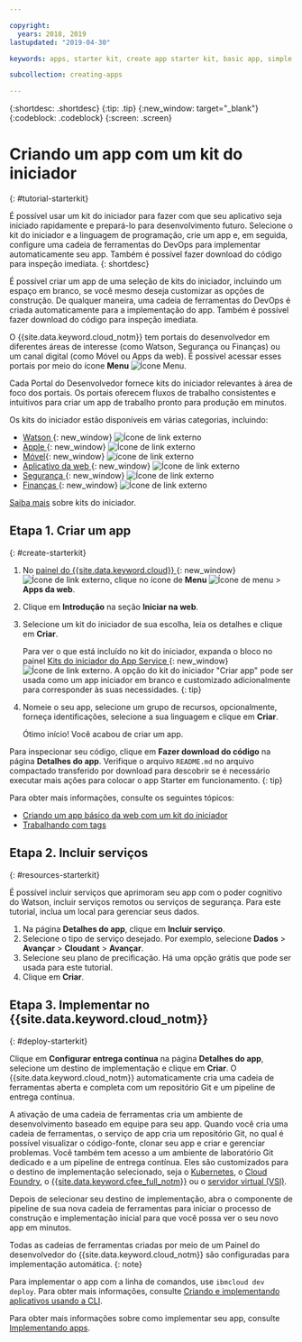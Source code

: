 ```yaml
---

copyright:
  years: 2018, 2019
lastupdated: "2019-04-30"

keywords: apps, starter kit, create app starter kit, basic app, simple app

subcollection: creating-apps

---
```


{:shortdesc: .shortdesc}
{:tip: .tip}
{:new_window: target="_blank"}
{:codeblock: .codeblock}
{:screen: .screen}

# Criando um app com um kit do iniciador
{: #tutorial-starterkit}

É possível usar um kit do iniciador para fazer com que seu aplicativo seja iniciado rapidamente e prepará-lo para desenvolvimento futuro. Selecione o kit do iniciador e a linguagem de programação, crie um app e, em seguida, configure uma cadeia de ferramentas do DevOps para implementar automaticamente seu app. Também é possível fazer download do código para inspeção imediata.
{: shortdesc}

É possível criar um app de uma seleção de kits do iniciador, incluindo um espaço em branco, se você
mesmo deseja customizar as opções de construção. De qualquer maneira, uma cadeia de ferramentas do DevOps é criada
automaticamente para a implementação do app. Também é possível fazer download do código para inspeção imediata.

O {{site.data.keyword.cloud_notm}} tem portais do desenvolvedor em diferentes áreas de interesse (como Watson, Segurança ou Finanças) ou um canal digital (como Móvel ou Apps da web). É possível acessar esses portais por meio do ícone **Menu** ![Ícone Menu](../../icons/icon_hamburger.svg).

Cada Portal do Desenvolvedor fornece kits do iniciador relevantes à área de foco dos portais. Os portais oferecem fluxos de trabalho consistentes e intuitivos para criar um app de trabalho pronto para produção em minutos.

Os kits do iniciador estão disponíveis em várias categorias, incluindo:
* [Watson ](https://{DomainName}/developer/watson/dashboard){: new_window} ![Ícone de link externo](../../icons/launch-glyph.svg "Ícone de link externo")
* [Apple ](https://{DomainName}/developer/appledevelopment/dashboard){: new_window} ![Ícone de link externo](../../icons/launch-glyph.svg "Ícone de link externo")
* [Móvel](https://{DomainName}/developer/mobile/dashboard){: new_window} ![ícone de link externo](../../icons/launch-glyph.svg "Ícone de link externo")
* [Aplicativo da web ](https://{DomainName}/developer/appservice/dashboard){: new_window} ![Ícone de link externo](../../icons/launch-glyph.svg "Ícone de link externo")
* [Segurança ](https://{DomainName}/developer/security/dashboard){: new_window} ![Ícone de link externo](../../icons/launch-glyph.svg "Ícone de link externo")
* [Finanças ](https://{DomainName}/developer/finance/dashboard){: new_window} ![Ícone de link externo](../../icons/launch-glyph.svg "Ícone de link externo")

[Saiba mais](/docs/apps?topic=creating-apps-starter-kits) sobre kits do iniciador.

## Etapa 1. Criar um app
{: #create-starterkit}

1. No [painel do {{site.data.keyword.cloud}} ](https://{DomainName}){: new_window} ![Ícone de link externo](../../icons/launch-glyph.svg "Ícone de link externo"), clique no ícone de **Menu** ![Ícone de menu](../../icons/icon_hamburger.svg) > **Apps da web**.

2. Clique em **Introdução** na seção **Iniciar na web**.

3. Selecione um kit do iniciador de sua escolha, leia os detalhes e clique em **Criar**.
    
    Para ver o que está incluído no kit do iniciador, expanda o bloco no painel
[Kits do iniciador do App Service
](https://{DomainName}/developer/appservice/starter-kits){: new_window} ![Ícone de link externo](../../icons/launch-glyph.svg "Ícone de link externo"). A opção do kit do iniciador "Criar app" pode ser usada como um app iniciador em branco e customizado adicionalmente para corresponder às suas necessidades.
    {: tip}

4. Nomeie o seu app, selecione um grupo de recursos, opcionalmente, forneça identificações, selecione a sua linguagem e clique em **Criar**.
    
    Ótimo início! Você acabou de criar um app.

Para inspecionar seu código, clique em **Fazer download do código** na página **Detalhes do app**. Verifique o arquivo `README.md` no arquivo compactado transferido por download para descobrir se é necessário executar mais ações para colocar o app Starter em funcionamento.
{: tip}

Para obter mais informações, consulte os seguintes tópicos:
 * [Criando um app básico da web com um kit do iniciador](/docs/apps/tutorials?topic=creating-apps-tutorial-webapp)
 * [Trabalhando com tags](/docs/resources?topic=resources-tag)

## Etapa 2. Incluir serviços
{: #resources-starterkit}

É possível incluir serviços que aprimoram seu app com o poder cognitivo do Watson, incluir serviços remotos ou serviços de segurança. Para este tutorial, inclua um local para gerenciar seus dados.

1. Na página **Detalhes do app**, clique em **Incluir serviço**.
2. Selecione o tipo de serviço desejado. Por exemplo, selecione **Dados** > **Avançar** > **Cloudant** > **Avançar**.
3. Selecione seu plano de precificação. Há uma opção grátis que pode ser usada para este tutorial.
4. Clique em **Criar**.

## Etapa 3. Implementar no {{site.data.keyword.cloud_notm}}
{: #deploy-starterkit}

Clique em **Configurar entrega contínua** na página **Detalhes do app**, selecione um destino de implementação e clique em **Criar**. O {{site.data.keyword.cloud_notm}} automaticamente cria uma cadeia de ferramentas aberta e completa com um repositório Git e um pipeline de entrega contínua.

A ativação de uma cadeia de ferramentas cria um ambiente de desenvolvimento baseado em equipe para seu app. Quando você cria uma cadeia de ferramentas, o serviço de app cria um repositório Git, no qual é possível visualizar o código-fonte, clonar seu app e criar e gerenciar problemas. Você também tem acesso a um ambiente de laboratório Git dedicado e a um pipeline de entrega contínua. Eles são customizados para o destino de implementação selecionado, seja o [Kubernetes](/docs/containers?topic=containers-getting-started), o [Cloud Foundry](/docs/cloud-foundry-public?topic=cloud-foundry-public-about-cf), o [{{site.data.keyword.cfee_full_notm}}](/docs/cloud-foundry?topic=cloud-foundry-about) ou o [servidor virtual (VSI)](/docs/vsi?topic=virtual-servers-getting-started-with-virtual-servers).

Depois de selecionar seu destino de implementação, abra o componente de pipeline de sua nova cadeia de ferramentas para iniciar o processo de construção e implementação inicial para que você possa ver o seu novo app em minutos.

Todas as cadeias de ferramentas criadas por meio de um Painel do desenvolvedor do {{site.data.keyword.cloud_notm}} são configuradas para implementação automática.
{: note}

Para implementar o app com a linha de comandos, use `ibmcloud dev deploy`. Para obter mais informações, consulte [Criando e implementando aplicativos usando a CLI](/docs/apps?topic=creating-apps-create-deploy-app-cli).

Para obter mais informações sobre como implementar seu app, consulte [Implementando apps](/docs/apps?topic=creating-apps-deploying-apps).
